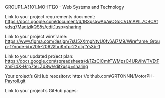 GROUP1_A3101_MO-IT120 - Web Systems and Technology

Link to your project requirements document: https://docs.google.com/document/d/1B3ps5wAbAuOGoCVUnAAIL7CBCAfvdsq7MaqtzikQS5s/edit?usp=sharing

Link to your project wireframe: https://www.figma.com/design/7sU5XXrngNtvU0fv6Al7M9/Wireframe_Group-1?node-id=205-2062&t=iKnfpr22xTgfYs3b-1

Link to your updated project plan: https://docs.google.com/spreadsheets/d/1ZzCiCmhTWMpsC4URVIhVTVEtFzmFr4X-Hnp7teLZd8w/edit?usp=sharing

Your project’s GitHub repository: https://github.com/GRTONNN/MotorPH-Payroll.git

Link to your project’s GitHub pages: 
